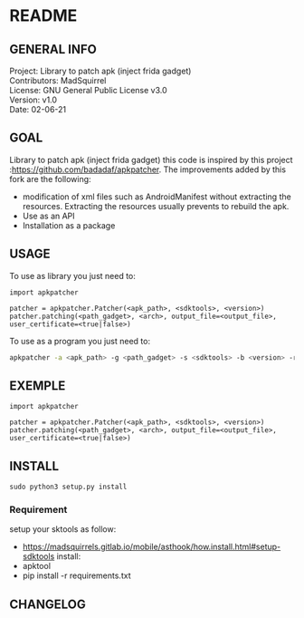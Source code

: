 # README


## GENERAL INFO


  Project: Library to patch apk (inject frida gadget)  
  Contributors: MadSquirrel  
  License: GNU General Public License v3.0  
  Version: v1.0  
  Date: 02-06-21  

## GOAL

  Library to patch apk (inject frida gadget)
	this code is inspired by this project :https://github.com/badadaf/apkpatcher.
The improvements added by this fork are the following:  
- modification of xml files such as AndroidManifest without extracting the
resources. Extracting the resources usually prevents to rebuild the apk.
- Use as an API
- Installation as a package

## USAGE

  To use as library you just need to:  
  ```python3
  import apkpatcher

  patcher = apkpatcher.Patcher(<apk_path>, <sdktools>, <version>)
  patcher.patching(<path_gadget>, <arch>, output_file=<output_file>, user_certificate=<true|false>)
  ```

  To use as a program you just need to:  
  ```bash
  apkpatcher -a <apk_path> -g <path_gadget> -s <sdktools> -b <version> -r <arch> -o <output_file>
  ```



## EXEMPLE

  ```python3
  import apkpatcher

  patcher = apkpatcher.Patcher(<apk_path>, <sdktools>, <version>)
  patcher.patching(<path_gadget>, <arch>, output_file=<output_file>, user_certificate=<true|false>)
  ```

## INSTALL

  ```python3
  sudo python3 setup.py install
  ```

### Requirement
  setup your sktools as follow:
  - https://madsquirrels.gitlab.io/mobile/asthook/how.install.html#setup-sdktools
  install:
  - apktool
  - pip install -r requirements.txt


## CHANGELOG

